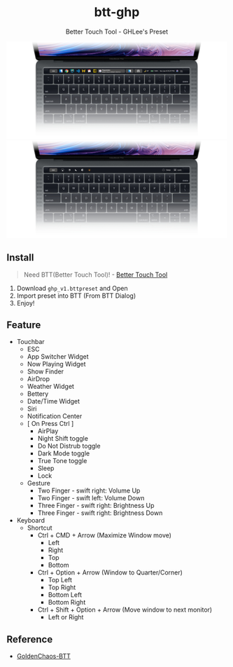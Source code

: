 <div align="center">

  # btt-ghp

  Better Touch Tool - GHLee's Preset

  ![Preview1](./preview/p1.jpg)
  ![Preview1](./preview/p2.jpg)

</div>

## Install

> Need BTT(Better Touch Tool)! - [Better Touch Tool](https://folivora.ai)

1. Download `ghp_v1.bttpreset` and Open
2. Import preset into BTT (From BTT Dialog)
3. Enjoy!

## Feature

- Touchbar
  - ESC
  - App Switcher Widget
  - Now Playing Widget
  - Show Finder
  - AirDrop
  - Weather Widget
  - Bettery
  - Date/Time Widget
  - Siri
  - Notification Center
  - [ On Press Ctrl ]
    - AirPlay
    - Night Shift toggle
    - Do Not Distrub toggle
    - Dark Mode toggle
    - True Tone toggle
    - Sleep
    - Lock
  - Gesture
    - Two Finger - swift right: Volume Up
    - Two Finger - swift left: Volume Down
    - Three Finger - swift right: Brightness Up
    - Three Finger - swift right: Brightness Down
- Keyboard
  - Shortcut
    - Ctrl + CMD + Arrow (Maximize Window move)
      - Left
      - Right
      - Top
      - Bottom
    - Ctrl + Option + Arrow (Window to Quarter/Corner)
      - Top Left
      - Top Right
      - Bottom Left
      - Bottom Right
    - Ctrl + Shift + Option + Arrow (Move window to next monitor)
      - Left or Right

## Reference

- [GoldenChaos-BTT](https://github.com/GoldenChaos/GoldenChaos-BTT)
